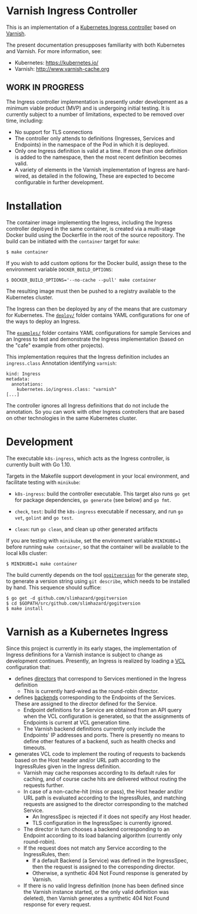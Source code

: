 # Varnish Ingress Controller

This is an implementation of a [Kubernetes Ingress controller](https://kubernetes.io/docs/concepts/services-networking/ingress/)
based on [Varnish](http://www.varnish-cache.org).

The present documentation presupposes familiarity with both Kubernetes and
Varnish. For more information, see:

* Kubernetes: https://kubernetes.io/
* Varnish: http://www.varnish-cache.org

## WORK IN PROGRESS

The Ingress controller implementation is presently under development
as a minimum viable product (MVP) and is undergoing initial testing. It is
currently subject to a number of limitations, expected to be removed over
time, including:

* No support for TLS connections
* The controller only attends to definitions (Ingresses, Services and
  Endpoints) in the namespace of the Pod in which it is deployed.
* Only one Ingress definition is valid at a time. If more than one definition
  is added to the namespace, then the most recent definition becomes valid.
* A variety of elements in the Varnish implementation of Ingress are
  hard-wired, as detailed in the following, These are expected to
  become configurable in further development.

# Installation

The container image implementing the Ingress, including the Ingress
controller deployed in the same container, is created via a
multi-stage Docker build using the Dockerfile in the root of the
source repository. The build can be initiated with the ``container``
target for ``make``:

```
$ make container
```

If you wish to add custom options for the Docker build, assign these
to the environment variable ``DOCKER_BUILD_OPTIONS``:

```
$ DOCKER_BUILD_OPTIONS='--no-cache --pull' make container
```

The resulting image must then be pushed to a registry available to the
Kubernetes cluster.

The Ingress can then be deployed by any of the means that are
customary for Kubernetes. The [``deploy/``](/deploy) folder contains
YAML configurations for one of the ways to deploy an Ingress.

The [``examples/``](/examples) folder contains YAML configurations for
sample Services and an Ingress to test and demonstrate the Ingress
implementation (based on the "cafe" example from other projects).

This implementation requires that the Ingress definition includes an
``ingress.class`` Annotation identifying ``varnish``:
```
kind: Ingress
metadata:
  annotations:
    kubernetes.io/ingress.class: "varnish"
[...]
```
The controller ignores all Ingress definitions that do not include the
annotation. So you can work with other Ingress controllers that are
based on other technologies in the same Kubernetes cluster.

# Development

The executable ``k8s-ingress``, which acts as the Ingress controller,
is currently built with Go 1.10.

Targets in the Makefile support development in your local environment, and
facilitate testing with ``minikube``:

* ``k8s-ingress``: build the controller executable. This target also
  runs ``go get`` for package dependencies, ``go generate`` (see
  below) and ``go fmt``.

* ``check``, ``test``: build the ``k8s-ingress`` executable if
  necessary, and run ``go vet``, ``golint`` and ``go test``.

* ``clean``: run ``go clean``, and clean up other generated artifacts

If you are testing with ``minikube``, set the environment variable
``MINIKUBE=1`` before running ``make container``, so that the
container will be available to the local k8s cluster:

```
$ MINIKUBE=1 make container
```

The build currently depends on the tool
[``gogitversion``](https://github.com/slimhazard/gogitversion) for the
generate step, to generate a version string using ``git describe``,
which needs to be installed by hand. This sequence should suffice:

```
$ go get -d github.com/slimhazard/gogitversion
$ cd $GOPATH/src/github.com/slimhazard/gogitversion
$ make install
```
# Varnish as a Kubernetes Ingress

Since this project is currently in its early stages, the implementation of
Ingress definitions for a Varnish instance is subject to change as development
continues. Presently, an Ingress is realized by loading a
[VCL](https://varnish-cache.org/docs/trunk/reference/vcl.html) configuration
that:

* defines
  [directors](https://varnish-cache.org/docs/trunk/users-guide/vcl-backends.html#directors)
  that correspond to Services mentioned in the Ingress definition
  * This is currently hard-wired as the round-robin director.
* defines
  [backends](https://varnish-cache.org/docs/trunk/users-guide/vcl-backends.html)
  corresponding to the Endpoints of the Services. These are assigned to the
  director defined for the Service.
  * Endpoint definitions for a Service are obtained from an API query
    when the VCL configuration is generated, so that the assignments
    of Endpoints is current at VCL generation time.
  * The Varnish backend definitions currently only include the Endpoints'
    IP addresses and ports. There is presently no means to define other
    features of a backend, such as health checks and timeouts.
* generates VCL code to implement the routing of requests to backends
  based on the Host header and/or URL path according to the IngressRules
  given in the Ingress definition.
  * Varnish may cache responses according to its default rules for
    caching, and of course cache hits are delivered without routing the
    requests further.
  * In case of a non-cache-hit (miss or pass), the Host header and/or
    URL path is evaluated according to the IngressRules, and matching
    requests are assigned to the director corresponding to the matched
    Service.
      * An IngressSpec is rejected if it does not specify any Host header.
      * TLS configuration in the IngressSpec is currently ignored.
  * The director in turn chooses a backend corresponding to an Endpoint
    according to its load balancing algorithm (currently only round-robin).
  * If the request does not match any Service according to the
    IngressRules, then:
      * If a default Backend (a Service) was defined in the IngressSpec,
        then the request is assigned to the corresponding director.
      * Otherwise, a synthetic 404 Not Found response is generated by
        Varnish.
  * If there is no valid Ingress definition (none has been defined
    since the Varnish instance started, or the only valid definition
    was deleted), then Varnish generates a synthetic 404 Not Found
    response for every request.

